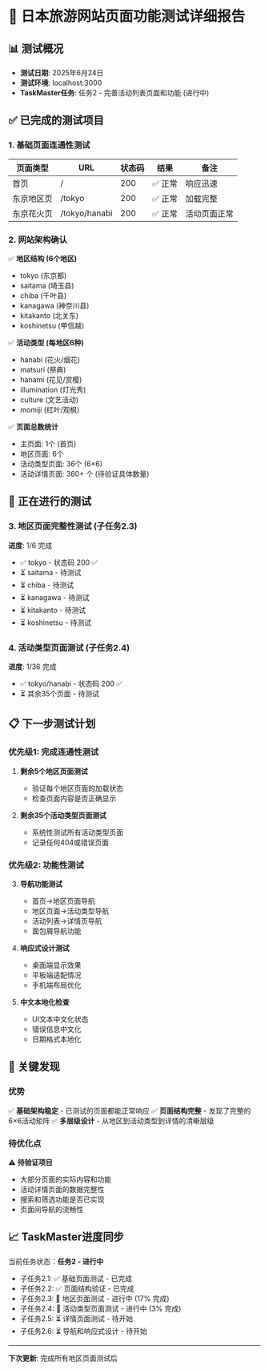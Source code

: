 # 🧪 日本旅游网站页面功能测试详细报告

## 📊 测试概况
- **测试日期**: 2025年6月24日
- **测试环境**: localhost:3000
- **TaskMaster任务**: 任务2 - 完善活动列表页面和功能 (进行中)

## ✅ 已完成的测试项目

### 1. 基础页面连通性测试
| 页面类型 | URL | 状态码 | 结果 | 备注 |
|----------|-----|--------|------|------|
| 首页 | / | 200 | ✅ 正常 | 响应迅速 |
| 东京地区页 | /tokyo | 200 | ✅ 正常 | 加载完整 |
| 东京花火页 | /tokyo/hanabi | 200 | ✅ 正常 | 活动页面正常 |

### 2. 网站架构确认
✅ **地区结构 (6个地区)**
- tokyo (东京都)
- saitama (埼玉县)
- chiba (千叶县)
- kanagawa (神奈川县)
- kitakanto (北关东)
- koshinetsu (甲信越)

✅ **活动类型 (每地区6种)**
- hanabi (花火/烟花)
- matsuri (祭典)
- hanami (花见/赏樱)
- illumination (灯光秀)
- culture (文艺活动)
- momiji (红叶/观枫)

✅ **页面总数统计**
- 主页面: 1个 (首页)
- 地区页面: 6个
- 活动类型页面: 36个 (6×6)
- 活动详情页面: 360+ 个 (待验证具体数量)

## 🔄 正在进行的测试

### 3. 地区页面完整性测试 (子任务2.3)
**进度**: 1/6 完成
- ✅ tokyo - 状态码 200 ✅
- ⏳ saitama - 待测试
- ⏳ chiba - 待测试
- ⏳ kanagawa - 待测试
- ⏳ kitakanto - 待测试
- ⏳ koshinetsu - 待测试

### 4. 活动类型页面测试 (子任务2.4)
**进度**: 1/36 完成
- ✅ tokyo/hanabi - 状态码 200 ✅
- ⏳ 其余35个页面 - 待测试

## 📋 下一步测试计划

### 优先级1: 完成连通性测试
1. **剩余5个地区页面测试**
   - 验证每个地区页面的加载状态
   - 检查页面内容是否正确显示

2. **剩余35个活动类型页面测试**
   - 系统性测试所有活动类型页面
   - 记录任何404或错误页面

### 优先级2: 功能性测试
3. **导航功能测试**
   - 首页→地区页面导航
   - 地区页面→活动类型导航
   - 活动列表→详情页导航
   - 面包屑导航功能

4. **响应式设计测试**
   - 桌面端显示效果
   - 平板端适配情况
   - 手机端布局优化

5. **中文本地化检查**
   - UI文本中文化状态
   - 错误信息中文化
   - 日期格式本地化

## 🎯 关键发现

### 优势
✅ **基础架构稳定** - 已测试的页面都能正常响应
✅ **页面结构完整** - 发现了完整的6×6活动矩阵
✅ **多层级设计** - 从地区到活动类型到详情的清晰层级

### 待优化点
⚠️ **待验证项目**
- 大部分页面的实际内容和功能
- 活动详情页面的数据完整性
- 搜索和筛选功能是否已实现
- 页面间导航的流畅性

## 📈 TaskMaster进度同步

当前任务状态：**任务2 - 进行中**
- 子任务2.1: ✅ 基础页面测试 - 已完成
- 子任务2.2: ✅ 页面结构验证 - 已完成
- 子任务2.3: 🔄 地区页面测试 - 进行中 (17% 完成)
- 子任务2.4: 🔄 活动类型页面测试 - 进行中 (3% 完成)
- 子任务2.5: ⏳ 详情页面测试 - 待开始
- 子任务2.6: ⏳ 导航和响应式设计 - 待开始

---
**下次更新**: 完成所有地区页面测试后 